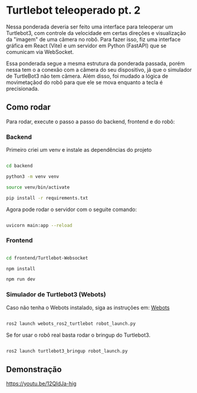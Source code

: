 # Turtlebot teleoperado pt. 2

Nessa ponderada deveria ser feito uma interface para teleoperar um Turtlebot3, com controle da velocidade em certas direções e visualização da "imagem" de uma câmera no robô. Para fazer isso, fiz uma interface gráfica em React (Vite) e um servidor em Python (FastAPI) que se comunicam via WebSocket.

Essa ponderada segue a mesma estrutura da ponderada passada, porém nessa tem o a conexão com a câmera do seu dispositivo, já que o simulador de TurtleBot3 não tem câmera. Além disso, foi mudado a lógica de movimetaçãod do robô para que ele se mova enquanto a tecla é precisionada.

## Como rodar

Para rodar, execute o passo a passo do backend, frontend e do robô:

### Backend

Primeiro criei um venv e instale as dependências do projeto

```bash

cd backend

python3 -m venv venv

source venv/bin/activate

pip install -r requirements.txt

```

Agora pode rodar o servidor com o seguite comando:

```bash

uvicorn main:app --reload

```

### Frontend

```bash

cd frontend/Turtlebot-Websocket

npm install

npm run dev

```

### Simulador de Turtlebot3 (Webots)

Caso não tenha o Webots instalado, siga as instruções em: [Webots](https://cyberbotics.com/doc/guide/installation-procedure)

```bash

ros2 launch webots_ros2_turtlebot robot_launch.py

```

Se for usar o robô real basta rodar o bringup do Turtlebot3.

```bash

ros2 launch turtlebot3_bringup robot_launch.py

```

## Demonstração

https://youtu.be/12QIdJa-hig
